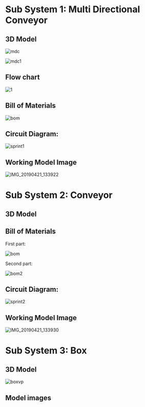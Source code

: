 # Sub System 1: Multi Directional Conveyor

## 3D Model

![mdc](https://user-images.githubusercontent.com/47111026/56919142-797c0b80-6add-11e9-8ce5-662a18f461fe.PNG)

![mdc1](https://user-images.githubusercontent.com/47111026/56919143-7a14a200-6add-11e9-9547-119c33493d0a.PNG)

## Flow chart

![1](https://user-images.githubusercontent.com/47111026/57322646-a2c21a80-7121-11e9-8a73-47ce702004c7.png)


## Bill of Materials

![bom](https://user-images.githubusercontent.com/47111026/56916093-bcd27c00-6ad5-11e9-9470-0eb1e7a9235d.jpeg)

## Circuit Diagram:

![sprint1](https://user-images.githubusercontent.com/47111026/56916779-60705c00-6ad7-11e9-8575-506cad3dbee0.PNG)

## Working Model Image

![IMG_20190421_133922](https://user-images.githubusercontent.com/47111026/56917131-54d16500-6ad8-11e9-91bf-247ea1522dd3.jpg)

# Sub System 2: Conveyor

## 3D Model

## Bill of Materials

First part:

![bom](https://user-images.githubusercontent.com/47111026/56916093-bcd27c00-6ad5-11e9-9470-0eb1e7a9235d.jpeg)

Second part:

![bom2](https://user-images.githubusercontent.com/47111026/56916705-37e86200-6ad7-11e9-8786-c19d635b2cf2.jpeg)

## Circuit Diagram:

![sprint2](https://user-images.githubusercontent.com/47111026/56916832-872e9280-6ad7-11e9-80c8-12edcdceaed1.PNG)

## Working Model Image

![IMG_20190421_133930](https://user-images.githubusercontent.com/47111026/56917236-98c46a00-6ad8-11e9-9f06-4353130d310f.jpg)

# Sub System 3: Box

## 3D Model

![boxvp](https://user-images.githubusercontent.com/47111026/56917495-40419c80-6ad9-11e9-8849-5bb709f850cd.PNG)


## Model images

